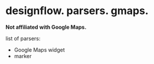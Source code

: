 # designflow. parsers. gmaps.

**Not affiliated with Google Maps.**

list of parsers:
- Google Maps widget
- marker